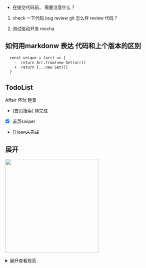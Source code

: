 - 在提交代码前， 需要注意什么？
1. check  一下代码  bug
  review  git  怎么样  review  代码？

2. 测试驱动开发  mocha

## 如何用markdonw  表达  代码和上个版本的区别
 ```diff
   const unique = (arr) => {
     -  return Arr.from(new Set(arr))
     +  return [...new Set()]   
   }
 ```


 ##  TodoList
   Affair  怀剑
   睦景

   - [首页搜索] 待完成
   - [x]  首页swiper
   - [] ~~icon未完成~~

 ## 展开

 <img src="https://sf3-ttcdn-tos.pstatp.com/img/user-avatar/5f23db3950d58a607f35495cea91e6e6~300x300.image" width="300"></image>

<details>
  <summary>展开查看规范</summary>
  这是展开后的内容1
</details>